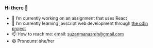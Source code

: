 ### Hi there 👋

- 🔭 I’m currently working on an assignment that uses React
- 🌱 I’m currently learning javscript web development through [the odin project](https://www.theodinproject.com/dashboard)
- 📫 How to reach me: email: suzanmanasreh@gmail.com
- 😄 Pronouns: she/her

<!--
**suzm10/suzm10** is a ✨ _special_ ✨ repository because its `README.md` (this file) appears on your GitHub profile.

Here are some ideas to get you started:

- 🔭 I’m currently working on ...
- 🌱 I’m currently learning ...
- 👯 I’m looking to collaborate on ...
- 🤔 I’m looking for help with ...
- 💬 Ask me about ...
- 📫 How to reach me: ...
- 😄 Pronouns: ...
- ⚡ Fun fact: ...
-->
